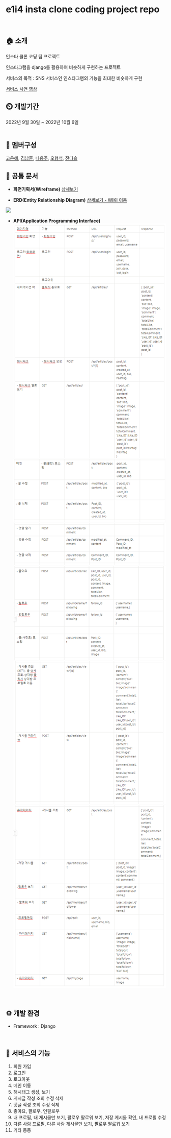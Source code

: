 # e1i4 insta clone coding project repo #  
<br/> 

## 🏠 소개

인스타 클론 코딩 팀 프로젝트

인스타그램을 django를 활용하여 비슷하게 구현하는 프로젝트

서비스의 목적 : SNS 서비스인 인스타그램의 기능을 최대한 비슷하게 구현  

[서비스 시연 영상](https://woong-garden.tistory.com/entry/2-%EC%83%88%EC%8B%B9%EC%9D%B4%EC%9D%98-%ED%94%84%EB%A1%9C%EC%A0%9D%ED%8A%B8-Django-%EC%9D%B8%EC%8A%A4%ED%83%80-%ED%81%B4%EB%A1%A0-%EC%BD%94%EB%94%A9)
<br/> 

## ⏲️ 개발기간
2022년 9월 30일 ~ 2022년 10월 6일  
<br/> 

## 🧙 멤버구성
[고은혜](https://github.com/gracegoh924), [김남훈](https://github.com/nhkmi1001), [나웅주](https://github.com/woong-garden), [오형석](https://github.com/auberr), [전다솔](https://github.com/0sol0)
<br/> 

## 📝 공통 문서

* __화면기획서(Wireframe)__ [상세보기](https://www.figma.com/proto/kPn3gSrv4c8r1tIW7zXEZY/e1i4_instaclone_wireframe_v1.0?node-id=5%3A208&scaling=min-zoom&page-id=0%3A1&starting-point-node-id=5%3A208)

* __ERD(Entity Relationship Diagram)__ [상세보기 - WIKI 이동](https://github.com/auberr/project_e1i4_insta_clone/wiki/ERD)
<img src="https://user-images.githubusercontent.com/6766202/193394013-62128eeb-6cf9-4e2c-94bf-5e6fcbbe6b7c.png">


* __API(Application Programming Interface)__
![ex_screenshot](./img/api1.PNG)
![ex_screenshot](./img/api2.PNG)
![ex_screenshot](./img/api3.PNG)
![ex_screenshot](./img/api4.PNG)
![ex_screenshot](./img/api5.PNG)
![ex_screenshot](./img/api6.PNG)

<br/> 


## ⚙️ 개발 환경
* Framework : Django  
<br/> 


## 📌 서비스의 기능

1. 회원 가입
2. 로그인
3. 로그아웃
4. 메인 이동
5. 해시태그 생성, 보기
6. 게시글 작성 조회 수정 삭제
7. 댓글 작성 조회 수정 삭제
8. 좋아요, 팔로우, 언팔로우
9. 내 프로필, 내 게시물만 보기, 팔로우 팔로워 보기, 저장 게시물 확인, 내 프로필 수정
10. 다른 사람 프로필, 다른 사람 게시물만 보기, 팔로우 팔로워 보기
11. 기타 등등
